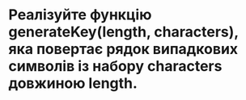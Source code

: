 # Реалізуйте функцію generateKey(length, characters), яка повертає рядок випадкових символів із набору characters довжиною length.